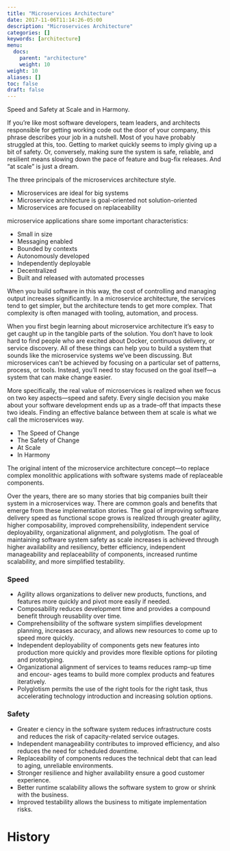 ```yaml
---
title: "Microservices Architecture"
date: 2017-11-06T11:14:26-05:00
description: "Microservices Architecture"
categories: []
keywords: [architecture]
menu:
  docs:
    parent: "architecture"
    weight: 10
weight: 10
aliases: []
toc: false
draft: false
---
```



Speed and Safety at Scale and in Harmony.

If you’re like most software developers, team leaders, and architects responsible for getting 
working code out the door of your company, this phrase describes your job in a nutshell. Most 
of you have probably struggled at this, too. Getting to market quickly seems to imply giving 
up a bit of safety. Or, conversely, making sure the system is safe, reliable, and resilient 
means slowing down the pace of feature and bug-fix releases. And “at scale” is just a dream.

The three principals of the microservices architecture style.

* Microservices are ideal for big systems
* Microservice architecture is goal-oriented not solution-oriented
* Microservices are focused on replaceability

microservice applications share some important characteristics:

* Small in size
* Messaging enabled
* Bounded by contexts
* Autonomously developed
* Independently deployable
* Decentralized
* Built and released with automated processes


When you build software in this way, the cost of controlling and managing output increases 
significantly. In a microservice architecture, the services tend to get simpler, but the 
architecture tends to get more complex. That complexity is often managed with tooling, 
automation, and process.

When you first begin learning about microservice architecture it’s easy to get caught up in 
the tangible parts of the solution. You don’t have to look hard to find people who are excited 
about Docker, continuous delivery, or service discovery. All of these things can help you to 
build a system that sounds like the microservice systems we’ve been discussing. But 
microservices can’t be achieved by focusing on a particular set of patterns, process, or tools. 
Instead, you’ll need to stay focused on the goal itself—a system that can make change easier.

More specifically, the real value of microservices is realized when we focus on two key 
aspects—speed and safety. Every single decision you make about your software development ends 
up as a trade-off that impacts these two ideals. Finding an effective balance between them at 
scale is what we call the microservices way.

* The Speed of Change
* The Safety of Change
* At Scale
* In Harmony

The original intent of the microservice architecture concept—to replace complex monolithic 
applications with software systems made of replaceable components. 


Over the years, there are so many stories that big companies built their system in a microservices way. 
There are common goals and benefits that emerge from these implementation stories. The goal 
of improving software delivery speed as functional scope grows is realized through greater 
agility, higher composability, improved comprehensibility, independent service deployability, 
organizational alignment, and polyglotism. The goal of maintaining software system safety as 
scale increases is achieved through higher availability and resiliency, better efficiency, 
independent manageability and replaceability of components, increased runtime scalability, 
and more simplified testability.

### Speed
* Agility allows organizations to deliver new products, functions, and features more quickly and pivot more easily if needed.
* Composability reduces development time and provides a compound benefit through reusability over time.
* Comprehensibility of the software system simplifies development planning, increases accuracy, and allows new resources to come up to speed more quickly.
* Independent deployability of components gets new features into production more quickly and provides more flexible options for piloting and prototyping.
* Organizational alignment of services to teams reduces ramp-up time and encour‐ ages teams to build more complex products and features iteratively.
* Polyglotism permits the use of the right tools for the right task, thus accelerating technology introduction and increasing solution options.

### Safety

* Greater e ciency in the software system reduces infrastructure costs and reduces the risk of capacity-related service outages.
* Independent manageability contributes to improved efficiency, and also reduces the need for scheduled downtime.
* Replaceability of components reduces the technical debt that can lead to aging, unreliable environments.
* Stronger resilience and higher availability ensure a good customer experience.
* Better runtime scalability allows the software system to grow or shrink with the business.
* Improved testability allows the business to mitigate implementation risks.


# History

